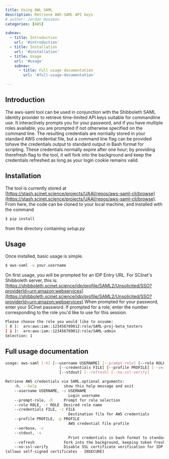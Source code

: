 ```yaml
---
title: Using AWL SAML
description: Retrieve AWS-SAML API keys
# author: Jordan Hoosman
categories: [AWS]

subnav:
  - title: Introduction
    url: '#introduction'
  - title: Installation
    url: '#installation'
  - title: Usage
    url: '#usage'
    subnav:
      - title: Full usage documentation
        url: '#full-usage-documentation'

---
```



## Introduction

The aws-saml tool can be used in conjunction with the Shibboleth SAML identity provider to retrieve time-limited API keys suitable for commandline use. It interactively prompts you for your password, and if you have multiple roles available, you are prompted if not otherwise specified on the command line. The resulting credentials are normally stored in your standard AWS credential file, but a command line flag can be provided tohave the credentials output to standard output in Bash format for scripting. These credentials normally expire after one hour; by providing therefresh flag to the tool, it will fork into the background and keep the credentials refreshed as long as your login cookie remains valid.

<!--excerpt-->

## Installation

The tool is currently stored at [https://stash.scinet.science/projects/UAAI/repos/aws-saml-cli/browse](https://stash.scinet.science/projects/UAAI/repos/aws-saml-cli/browse). From here, the code can be cloned to your local machine, and installed with the command 

```bash
$ pip install
```

from the directory containing *setup.py*

## Usage

Once installed, basic usage is simple.

```bash
$ aws-saml -u your.username
```

On first usage, you will be prompted for an IDP Entry URL. For SCInet's Shibboleth server, this is: 
[https://shibboleth.scinet.science/idp/profile/SAML2/Unsolicited/SSO?providerId=urn:amazon:webservices](https://shibboleth.scinet.science/idp/profile/SAML2/Unsolicited/SSO?providerId=urn:amazon:webservices)
When prompted for your password, enter your SCInet password. 
If prompted for a role, enter the number corresponding to the role you'd like to use for this session.


```bash
Please choose the role you would like to assume:
[ 0 ]:  arn:aws:iam::123456789012:role/SAML-proj-beta_testers
[ 1 ]:  arn:aws:iam::123456789012:role/SAML-admin
Selection: 1
```


## Full usage documentation

```bash
usage: aws-saml [-h] [--username USERNAME] [--prompt-role] [--role ROLE]
                        [--credentials FILE] [--profile PROFILE] [--verbose]
                        [--stdout] [--refresh] [--no-ssl-verify]

Retrieve AWS credentials via SAML.optional arguments:
    -h, --help            show this help message and exit  
    --username USERNAME, -u USERNAME
                            Login username  
    --prompt-role, -R     Prompt for role selection  
    --role ROLE, -r ROLE  Desired role name  
    --credentials FILE, -c FILE
                            Destination file for AWS credentials  
    --profile PROFILE, -p PROFILE
                            AWS credential file profile  
    --verbose, -v  
    --stdout, -s          
                            Print credentials in bash format to standard output  
    --refresh             Fork into the background, keeping token fresh  
    --no-ssl-verify       Disable SSL certificate verification for IDP
(allows self-signed certificates - INSECURE)

```
